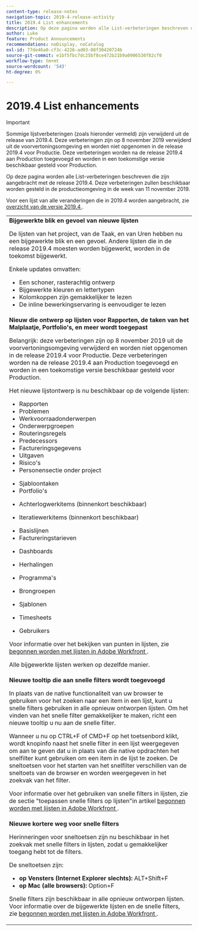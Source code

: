 ```yaml
---
content-type: release-notes
navigation-topic: 2019-4-release-activity
title: 2019.4 List enhancements
description: Op deze pagina worden alle List-verbeteringen beschreven die zijn aangebracht met de release 2019.4. Deze verbeteringen zullen beschikbaar worden gesteld in de productieomgeving in de week van 11 november 2019.
author: Luke
feature: Product Announcements
recommendations: noDisplay, noCatalog
exl-id: 77de46a0-cf3c-4226-ad03-08f30420724b
source-git-commit: e1bf5fbc7dc25bf8ce472b21b9a0906530f82cf0
workflow-type: tm+mt
source-wordcount: '543'
ht-degree: 0%

---
```


# 2019.4 List enhancements

>[!IMPORTANT]
>
>Sommige lijstverbeteringen (zoals hieronder vermeld) zijn verwijderd uit de release van 2019.4. Deze verbeteringen zijn op 8 november 2019 verwijderd uit de voorvertoningsomgeving en worden niet opgenomen in de release 2019.4 voor Productie. Deze verbeteringen worden na de release 2019.4 aan Production toegevoegd en worden in een toekomstige versie beschikbaar gesteld voor Production.

Op deze pagina worden alle List-verbeteringen beschreven die zijn aangebracht met de release 2019.4. Deze verbeteringen zullen beschikbaar worden gesteld in de productieomgeving in de week van 11 november 2019.

Voor een lijst van alle veranderingen die in 2019.4 worden aangebracht, zie [ overzicht van de versie 2019.4 ](../../../../product-announcements/product-releases/quarterly-release-archive/2019.4-release-activity/2019-4-release-activity-overview.md).

<table style="table-layout:auto"> 
 <col> 
 <tbody> 
  <tr> 
   <td><strong> Bijgewerkte blik en gevoel van nieuwe lijsten </strong> <p>De lijsten van het project, van de Taak, en van Uren hebben nu een bijgewerkte blik en een gevoel. Andere lijsten die in de release 2019.4 moesten worden bijgewerkt, worden in de toekomst bijgewerkt.</p> <p>Enkele updates omvatten:</p> 
    <ul> 
     <li>Een schoner, rasterachtig ontwerp</li> 
     <li>Bijgewerkte kleuren en lettertypen</li> 
     <li>Kolomkoppen zijn gemakkelijker te lezen</li> 
     <li>De inline bewerkingservaring is eenvoudiger te lezen</li> 
    </ul> </td> 
  </tr> 
  <tr> 
   <td><strong> Nieuw die ontwerp op lijsten voor Rapporten, de taken van het Malplaatje, Portfolio's, en meer wordt toegepast </strong> <p>Belangrijk: deze verbeteringen zijn op 8 november 2019 uit de voorvertoningsomgeving verwijderd en worden niet opgenomen in de release 2019.4 voor Productie. Deze verbeteringen worden na de release 2019.4 aan Production toegevoegd en worden in een toekomstige versie beschikbaar gesteld voor Production.</p> <p>Het nieuwe lijstontwerp is nu beschikbaar op de volgende lijsten:</p> 
    <ul> 
     <li>Rapporten </li> 
     <li>Problemen</li> 
     <li>Werkvoorraadonderwerpen </li> 
     <li>Onderwerpgroepen </li> 
     <li>Routeringsregels </li> 
     <li>Predecessors </li> 
     <li>Factureringsgegevens </li> 
     <li>Uitgaven </li> 
     <li>Risico's </li> 
     <li>Personensectie onder project </li> 
    </ul> 
    <ul> 
     <li>Sjabloontaken </li> 
     <li>Portfolio's </li> 
     <li> <p>Achterlogwerkitems (binnenkort beschikbaar)</p> </li> 
     <li> <p>Iteratiewerkitems (binnenkort beschikbaar) </p> </li> 
     <li>Basislijnen </li> 
     <li>Factureringstarieven </li> 
     <li> <p>Dashboards </p> </li> 
     <li> <p>Herhalingen </p> </li> 
     <li> <p>Programma's </p> </li> 
     <li> <p>Brongroepen </p> </li> 
     <li> <p>Sjablonen </p> </li> 
     <li> <p>Timesheets </p> </li> 
     <li> <p>Gebruikers </p> </li> 
    </ul> <p>Voor informatie over het bekijken van punten in lijsten, zie <a href="../../../../workfront-basics/navigate-workfront/use-lists/view-items-in-a-list.md" class="MCXref xref" xrefformat="{para}"> begonnen worden met lijsten in Adobe Workfront </a>.</p> <p>Alle bijgewerkte lijsten werken op dezelfde manier. </p> </td> 
  </tr> 
  <tr> 
   <td> 
    <div> 
     <strong> Nieuwe tooltip die aan snelle filters wordt toegevoegd </strong> 
     <p> In plaats van de native functionaliteit van uw browser te gebruiken voor het zoeken naar een item in een lijst, kunt u snelle filters gebruiken in alle opnieuw ontworpen lijsten. Om het vinden van het snelle filter gemakkelijker te maken, richt een nieuwe tooltip u nu aan de snelle filter.</p> 
     <p>Wanneer u nu op CTRL+F of CMD+F op het toetsenbord klikt, wordt knopinfo naast het snelle filter in een lijst weergegeven om aan te geven dat u in plaats van die native opdrachten het snelfilter kunt gebruiken om een item in de lijst te zoeken. De sneltoetsen voor het starten van het snelfilter verschillen van de sneltoets van de browser en worden weergegeven in het zoekvak van het filter.</p> 
     <p>Voor informatie over het gebruiken van snelle filters in lijsten, zie de sectie "toepassen snelle filters op lijsten"in artikel <a href="../../../../workfront-basics/navigate-workfront/use-lists/view-items-in-a-list.md" class="MCXref xref" xrefformat="{para}"> begonnen worden met lijsten in Adobe Workfront </a>.</p> 
    </div> </td> 
  </tr> 
  <tr> 
   <td> 
    <div> 
     <strong> Nieuwe kortere weg voor snelle filters </strong> 
     <p>Herinneringen voor sneltoetsen zijn nu beschikbaar in het zoekvak met snelle filters in lijsten, zodat u gemakkelijker toegang hebt tot de filters. </p> 
     <p>De sneltoetsen zijn:</p> 
     <ul> 
      <li><strong> op Vensters (Internet Explorer slechts):</strong> ALT+Shift+F</li> 
      <li><strong> op Mac (alle browsers):</strong> Option+F</li> 
     </ul> 
     <p>Snelle filters zijn beschikbaar in alle opnieuw ontworpen lijsten. Voor informatie over de bijgewerkte lijsten en de snelle filters, zie <a href="../../../../workfront-basics/navigate-workfront/use-lists/view-items-in-a-list.md" class="MCXref xref" xrefformat="{para}"> begonnen worden met lijsten in Adobe Workfront </a>.</p>
    </div> </td> 
  </tr> 
 </tbody> 
</table>

